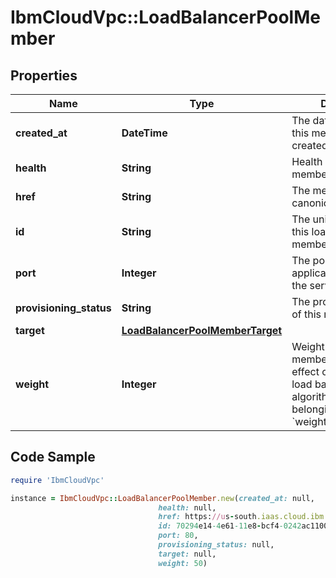 # IbmCloudVpc::LoadBalancerPoolMember

## Properties

Name | Type | Description | Notes
------------ | ------------- | ------------- | -------------
**created_at** | **DateTime** | The date and time that this member was created | 
**health** | **String** | Health of the server member in the pool. | 
**href** | **String** | The member&#39;s canonical URL. | 
**id** | **String** | The unique identifier for this load balancer pool member | 
**port** | **Integer** | The port number of the application running in the server member. | 
**provisioning_status** | **String** | The provisioning status of this member | 
**target** | [**LoadBalancerPoolMemberTarget**](LoadBalancerPoolMemberTarget.md) |  | 
**weight** | **Integer** | Weight of the server member. This takes effect only when the load balancing algorithm of its belonging pool is &#x60;weighted_round_robin&#x60;. | [optional] 

## Code Sample

```ruby
require 'IbmCloudVpc'

instance = IbmCloudVpc::LoadBalancerPoolMember.new(created_at: null,
                                 health: null,
                                 href: https://us-south.iaas.cloud.ibm.com/v1/load_balancers/dd754295-e9e0-4c9d-bf6c-58fbc59e5727/pools/70294e14-4e61-11e8-bcf4-0242ac110004/members/80294e14-4e61-11e8-bcf4-0242ac110004,
                                 id: 70294e14-4e61-11e8-bcf4-0242ac110004,
                                 port: 80,
                                 provisioning_status: null,
                                 target: null,
                                 weight: 50)
```


